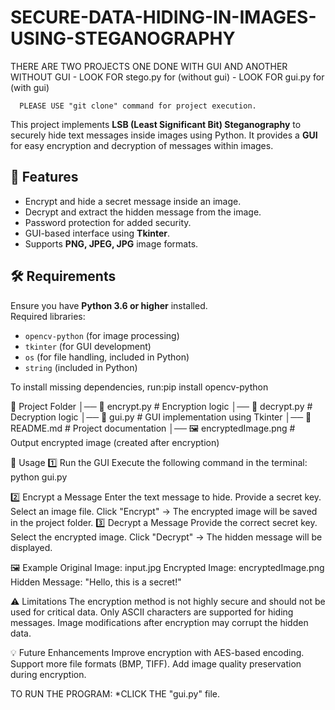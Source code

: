 # SECURE-DATA-HIDING-IN-IMAGES-USING-STEGANOGRAPHY
THERE ARE TWO PROJECTS ONE DONE WITH GUI AND ANOTHER WITHOUT GUI
      -  LOOK FOR stego.py for (without gui)
      -  LOOK FOR gui.py for (with gui)

      PLEASE USE "git clone" command for project execution.
        
This project implements **LSB (Least Significant Bit) Steganography** to securely hide text messages inside images using Python. It provides a **GUI** for easy encryption and decryption of messages within images.

## 📜 Features
- Encrypt and hide a secret message inside an image.
- Decrypt and extract the hidden message from the image.
- Password protection for added security.
- GUI-based interface using **Tkinter**.
- Supports **PNG, JPEG, JPG** image formats.

## 🛠️ Requirements
Ensure you have **Python 3.6 or higher** installed.  
Required libraries:
- `opencv-python` (for image processing)
- `tkinter` (for GUI development)
- `os` (for file handling, included in Python)
- `string` (included in Python)

To install missing dependencies, 
    run:pip install opencv-python

📁 Project Folder
│── 📄 encrypt.py         # Encryption logic
│── 📄 decrypt.py         # Decryption logic
│── 📄 gui.py             # GUI implementation using Tkinter
│── 📄 README.md          # Project documentation
│── 🖼️ encryptedImage.png  # Output encrypted image (created after encryption)

🚀 Usage
1️⃣ Run the GUI
    Execute the following command in the terminal:
    python gui.py

2️⃣ Encrypt a Message
    Enter the text message to hide.
    Provide a secret key.
    Select an image file.
    Click "Encrypt" → The encrypted image will be saved in the project folder.
3️⃣ Decrypt a Message
    Provide the correct secret key.
    Select the encrypted image.
    Click "Decrypt" → The hidden message will be displayed.

🖼️ Example
Original Image: input.jpg
Encrypted Image: encryptedImage.png
Hidden Message: "Hello, this is a secret!"

⚠️ Limitations
The encryption method is not highly secure and should not be used for critical data.
Only ASCII characters are supported for hiding messages.
Image modifications after encryption may corrupt the hidden data.

💡 Future Enhancements
Improve encryption with AES-based encoding.
Support more file formats (BMP, TIFF).
Add image quality preservation during encryption.

TO RUN THE PROGRAM:
    *CLICK THE "gui.py" file.
